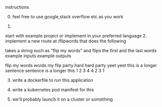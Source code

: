 instructions

0. feel free to use google,stack overflow etc as you work

1.
start with example project or implement in your preferred language 
2.
implement a new route at /flipwords that does the following 

takes a string such as "flip my words" and flips the first and the last words 
example inputs               example outputs

flip my words                words my flip
party hard                   hard party
yeet                         yeet
this is a longer sentence    sentence is a longer this
1 2 3 4                      4 2 3 1

3. write a dockerfile to run this application

4. write a kubernetes pod manifest for this 

5. we'll probably launch it on a cluster or something
